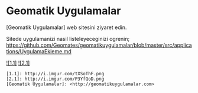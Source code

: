 # Geomatik Uygulamalar

[Geomatik Uygulamalar] web sitesini ziyaret edin.

Sitede uygulamanizi nasil listeleyeceginizi ogrenin; https://github.com/Geomates/geomatikuygulamalar/blob/master/src/applications/UygulamaEkleme.md

[![1.1]](https://twitter.com/geomatik)
[![2.1]](http://www.facebook.com/geomatikuygulamalar)

    [1.1]: http://i.imgur.com/tXSoThF.png
    [2.1]: http://i.imgur.com/P3YfQoD.png
    [Geomatik Uygulamalar]: <http://geomatikuygulamalar.com>
